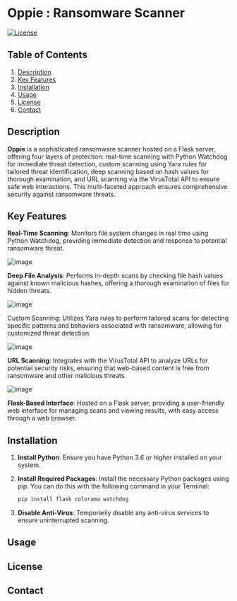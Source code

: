 # Oppie : Ransomware Scanner
[![License](https://img.shields.io/badge/License-Apache%202.0-green.svg)](https://opensource.org/licenses/Apache-2.0)

## Table of Contents
1. [Description](#description)
2. [Key Features](#key-features)
3. [Installation](#installation)
4. [Usage](#usage)
5. [License](#license)
6. [Contact](#contact)

## Description
**Oppie** is a sophisticated ransomware scanner hosted on a Flask server, offering four layers of protection: real-time scanning with Python Watchdog for immediate threat detection, custom scanning using Yara rules for tailored threat identification, deep scanning based on hash values for thorough examination, and URL scanning via the VirusTotal API to ensure safe web interactions. This multi-faceted approach ensures comprehensive security against ransomware threats.

## Key Features
**Real-Time Scanning**: Monitors file system changes in real time using Python Watchdog, providing immediate detection and response to potential ransomware threat.

   ![image](https://github.com/user-attachments/assets/beaca05d-55ec-4b43-a541-33ed818a60c5)
   
   **Deep File Analysis**: Performs in-depth scans by checking file hash values against known malicious hashes, offering a thorough examination of files for hidden threats.
   
   ![image](https://github.com/user-attachments/assets/9de522bc-1e1a-4581-81ad-2b1aed674bae)
   
 Custom Scanning: Utilizes Yara rules to perform tailored scans for detecting specific patterns and behaviors associated with ransomware, allowing for customized threat detection. 
 
   ![image](https://github.com/user-attachments/assets/107a8de3-8ffa-4d7a-8283-3c74889a75c8)
   
 **URL Scanning**: Integrates with the VirusTotal API to analyze URLs for potential security risks, ensuring that web-based content is free from ransomware and other malicious threats.

   ![image](https://github.com/user-attachments/assets/4d04fd64-0cf4-4e15-bb00-c7acfd316418)

 **Flask-Based Interface**: Hosted on a Flask server, providing a user-friendly web interface for managing scans and viewing results, with easy access through a web browser.
 
## Installation

1. **Install Python**: Ensure you have Python 3.6 or higher installed on your system.

2. **Install Required Packages**: Install the necessary Python packages using pip. You can do this with the following command in your Terminal:

    ```bash
    pip install flask colorama watchdog
    ```
3. **Disable Anti-Virus**: Temporarily disable any anti-virus services to ensure uninterrupted scanning.

## Usage

## License

## Contact 


